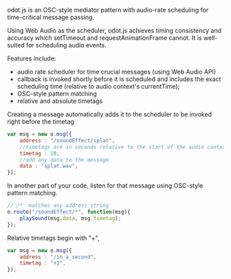 odot.js is an OSC-style mediator pattern with audio-rate scheduling for time-critical message passing.

Using Web Audio as the scheduler, odot.js achieves timing consistency and accuracy which 
setTimeout and requestAnimationFrame cannot. It is well-suited for scheduling audio events.  

Features include:
 * audio rate scheduler for time crucial messages (using Web Audio API)
 * callback is invoked shortly before it is scheduled and includes the exact scheduling time (relative to audio context's currentTime);
 * OSC-style pattern matching
 * relative and absolute timetags


Creating a message automatically adds it to the scheduler to be invoked right before the timetag
```javascript
var msg = new o.msg({
	address : "/soundEffect/splat",
	//timetags are in seconds relative to the start of the audio context
	timetag : 10,
	//add any data to the message
	data : "splat.wav",
});
```

In another part of your code, listen for that message using OSC-style pattern matching.  
```javascript
//'/*' matches any address string
o.route("/soundEffect/*", function(msg){
	playSound(msg.data, msg.timetag);
});
```

Relative timetags begin with "+",
```javascript
var msg = new o.msg({
	address : "/in_a_second",
	timetag : "+1",
});
```